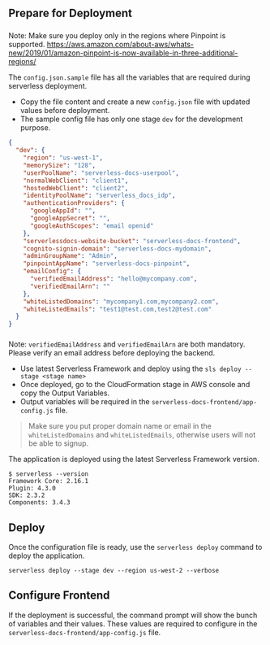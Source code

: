 ## Prepare for Deployment

###
Note: Make sure you deploy only in the regions where Pinpoint is supported. 
https://aws.amazon.com/about-aws/whats-new/2019/01/amazon-pinpoint-is-now-available-in-three-additional-regions/

The `config.json.sample` file has all the variables that are required during serverless deployment. 

- Copy the file content and create a new `config.json` file with updated values before deployment.
- The sample config file has only one stage `dev` for the development purpose.

```json
{
  "dev": {
    "region": "us-west-1",
    "memorySize": "128",
    "userPoolName": "serverless-docs-userpool",
    "normalWebClient": "client1",
    "hostedWebClient": "client2",
    "identityPoolName": "serverless_docs_idp",
    "authenticationProviders": {
      "googleAppId": "",
      "googleAppSecret": "",
      "googleAuthScopes": "email openid"
    },
    "serverlessdocs-website-bucket": "serverless-docs-frontend",
    "cognito-signin-domain": "serverless-docs-mydomain",
    "adminGroupName": "Admin",
    "pinpointAppName": "serverless-docs-pinpoint",
    "emailConfig": {
      "verifiedEmailAddress": "hello@mycompany.com",
      "verifiedEmailArn": ""
    },
    "whiteListedDomains": "mycompany1.com,mycompany2.com",
    "whiteListedEmails": "test1@test.com,test2@test.com" 
  }  
}
```

###
Note: `verifiedEmailAddress` and `verifiedEmailArn` are both mandatory. Please verify an email address before deploying the backend.

- Use latest Serverless Framework and deploy using the `sls deploy --stage <stage name>`
- Once deployed, go to the CloudFormation stage in AWS console and copy the Output Variables.
- Output variables will be required in the `serverless-docs-frontend/app-config.js` file.

> Make sure you put proper domain name or email in the `whiteListedDomains` and `whiteListedEmails`, otherwise users will not be able to signup.

The application is deployed using the latest Serverless Framework version.

```
$ serverless --version
Framework Core: 2.16.1
Plugin: 4.3.0
SDK: 2.3.2
Components: 3.4.3
```

## Deploy
Once the configuration file is ready, use the `serverless deploy` command to deploy the application.

```
serverless deploy --stage dev --region us-west-2 --verbose
```

## Configure Frontend
If the deployment is successful, the command prompt will show the bunch of variables and their values. These values are required to configure in the `serverless-docs-frontend/app-config.js` file.



